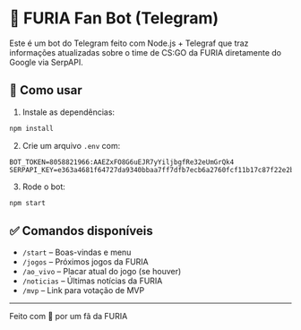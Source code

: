 # 🤖 FURIA Fan Bot (Telegram)

Este é um bot do Telegram feito com Node.js + Telegraf que traz informações atualizadas sobre o time de CS:GO da FURIA diretamente do Google via SerpAPI.

## 🔧 Como usar

1. Instale as dependências:
```bash
npm install
```

2. Crie um arquivo `.env` com:
```
BOT_TOKEN=8058821966:AAEZxFO8G6uEJR7yYiljbgfRe32eUmGrQk4
SERPAPI_KEY=e363a4681f64727da9340bbaa7ff7dfb7ecb6a2760fcf11b17c87f22e2bb6871
```

3. Rode o bot:
```bash
npm start
```

## ✅ Comandos disponíveis

- `/start` – Boas-vindas e menu
- `/jogos` – Próximos jogos da FURIA
- `/ao_vivo` – Placar atual do jogo (se houver)
- `/noticias` – Últimas notícias da FURIA
- `/mvp` – Link para votação de MVP

---
Feito com 💛 por  um fã da FURIA 
